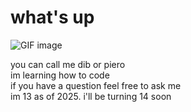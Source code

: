 <h1> what's up </h1>

![GIF image](https://github.com/user-attachments/assets/9ec34ce2-423e-4f0a-b7b3-bb6b1a2ba479)

<p>you can call me dib or piero <br> im learning how to code <br> if you have a question feel free to ask me <br> im 13 as of 2025. i'll be turning 14 soon  </p>
